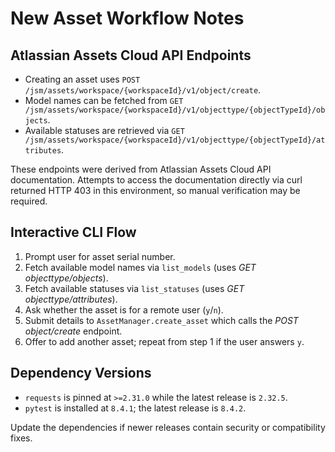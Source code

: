 # New Asset Workflow Notes

## Atlassian Assets Cloud API Endpoints
- Creating an asset uses `POST /jsm/assets/workspace/{workspaceId}/v1/object/create`.
- Model names can be fetched from `GET /jsm/assets/workspace/{workspaceId}/v1/objecttype/{objectTypeId}/objects`.
- Available statuses are retrieved via `GET /jsm/assets/workspace/{workspaceId}/v1/objecttype/{objectTypeId}/attributes`.

These endpoints were derived from Atlassian Assets Cloud API documentation. Attempts to access the documentation directly via curl returned HTTP 403 in this environment, so manual verification may be required.

## Interactive CLI Flow
1. Prompt user for asset serial number.
2. Fetch available model names via `list_models` (uses *GET objecttype/objects*).
3. Fetch available statuses via `list_statuses` (uses *GET objecttype/attributes*).
4. Ask whether the asset is for a remote user (`y`/`n`).
5. Submit details to `AssetManager.create_asset` which calls the *POST object/create* endpoint.
6. Offer to add another asset; repeat from step 1 if the user answers `y`.

## Dependency Versions
- `requests` is pinned at `>=2.31.0` while the latest release is `2.32.5`.
- `pytest` is installed at `8.4.1`; the latest release is `8.4.2`.

Update the dependencies if newer releases contain security or compatibility fixes.
